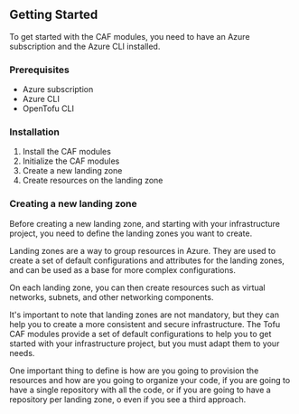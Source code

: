 ## Getting Started

To get started with the CAF modules, you need to have an Azure subscription and the Azure CLI installed.

### Prerequisites

- Azure subscription
- Azure CLI
- OpenTofu CLI

### Installation

1. Install the CAF modules
2. Initialize the CAF modules
3. Create a new landing zone
4. Create resources on the landing zone

### Creating a new landing zone

Before creating a new landing zone, and starting with your infrastructure project, you need to define the landing zones you want to create.

Landing zones are a way to group resources in Azure. They are used to create a set of default configurations and attributes for the landing zones, and can be used as a base for more complex configurations.

On each landing zone, you can then create resources such as virtual networks, subnets, and other networking components.

It's important to note that landing zones are not mandatory, but they can help you to create a more consistent and secure infrastructure. The Tofu CAF modules provide a set of default configurations to help you to get started with your infrastructure project, but you must adapt them to your needs.

One important thing to define is how are you going to provision the resources and how are you going to organize your code, if you are going to have a single repository with all the code, or if you are going to have a repository per landing zone, o even if you see a third approach. 